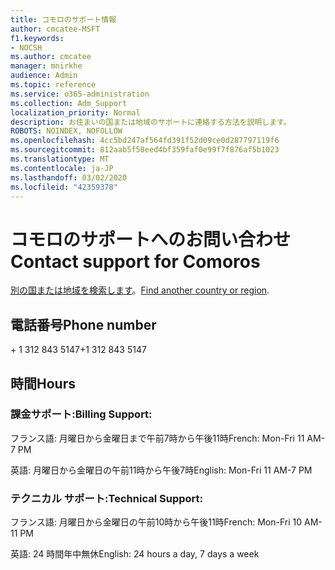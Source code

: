 ```yaml
---
title: コモロのサポート情報
author: cmcatee-MSFT
f1.keywords:
- NOCSH
ms.author: cmcatee
manager: mnirkhe
audience: Admin
ms.topic: reference
ms.service: o365-administration
ms.collection: Adm_Support
localization_priority: Normal
description: お住まいの国または地域のサポートに連絡する方法を説明します。
ROBOTS: NOINDEX, NOFOLLOW
ms.openlocfilehash: 4cc5bd247af564fd391f52d09ce0d287797119f6
ms.sourcegitcommit: 812aab5f58eed4bf359faf0e99f7f876af5b1023
ms.translationtype: MT
ms.contentlocale: ja-JP
ms.lasthandoff: 03/02/2020
ms.locfileid: "42359378"
---
```

# <a name="contact-support-for-comoros"></a><span data-ttu-id="0d594-103">コモロのサポートへのお問い合わせ</span><span class="sxs-lookup"><span data-stu-id="0d594-103">Contact support for Comoros</span></span>

<span data-ttu-id="0d594-104">[別の国または地域を検索します](../contact-support-for-business-products.md)。</span><span class="sxs-lookup"><span data-stu-id="0d594-104">[Find another country or region](../contact-support-for-business-products.md).</span></span>

## <a name="phone-number"></a><span data-ttu-id="0d594-105">電話番号</span><span class="sxs-lookup"><span data-stu-id="0d594-105">Phone number</span></span>
<span data-ttu-id="0d594-106">+ 1 312 843 5147</span><span class="sxs-lookup"><span data-stu-id="0d594-106">+1 312 843 5147</span></span>

## <a name="hours"></a><span data-ttu-id="0d594-107">時間</span><span class="sxs-lookup"><span data-stu-id="0d594-107">Hours</span></span>
### <a name="billing-support"></a><span data-ttu-id="0d594-108">課金サポート:</span><span class="sxs-lookup"><span data-stu-id="0d594-108">Billing Support:</span></span>

<span data-ttu-id="0d594-109">フランス語: 月曜日から金曜日まで午前7時から午後11時</span><span class="sxs-lookup"><span data-stu-id="0d594-109">French: Mon-Fri 11 AM-7 PM</span></span>

<span data-ttu-id="0d594-110">英語: 月曜日から金曜日の午前11時から午後7時</span><span class="sxs-lookup"><span data-stu-id="0d594-110">English: Mon-Fri 11 AM-7 PM</span></span>

### <a name="technical-support"></a><span data-ttu-id="0d594-111">テクニカル サポート:</span><span class="sxs-lookup"><span data-stu-id="0d594-111">Technical Support:</span></span>

<span data-ttu-id="0d594-112">フランス語: 月曜日から金曜日の午前10時から午後11時</span><span class="sxs-lookup"><span data-stu-id="0d594-112">French: Mon-Fri 10 AM-11 PM</span></span>

<span data-ttu-id="0d594-113">英語: 24 時間年中無休</span><span class="sxs-lookup"><span data-stu-id="0d594-113">English: 24 hours a day, 7 days a week</span></span>
